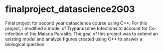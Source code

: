 # finalproject_datascience2G03
Final project for second year datascience course using C++. For this project, I modified a model of Trypanosome Infections to account for Co-infection of the Malaria Parasite. The goal of this project was to extend an existing model and analyze figures created using C++ to answer a biological question.
